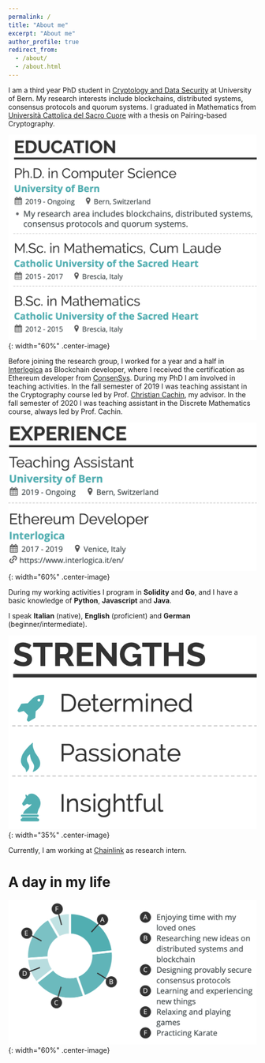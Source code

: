 ```yaml
---
permalink: /
title: "About me"
excerpt: "About me"
author_profile: true
redirect_from: 
  - /about/
  - /about.html
---
```


I am a third year PhD student in [Cryptology and Data Security](https://crypto.unibe.ch) at University of Bern. My research interests include blockchains, distributed systems, consensus protocols and quorum systems. I graduated in Mathematics from [Università Cattolica del Sacro Cuore](https://brescia.unicatt.it/facolta/scienze-matematiche-fisiche-e-naturali?rdeLocaleAttr=en) with a thesis on Pairing-based Cryptography. 

![Education](/images/education.png){: width="60%" .center-image}

Before joining the research group, I worked for a year and a half in [Interlogica](https://www.interlogica.it/en/) as Blockchain developer, where I received the certification as Ethereum developer from [ConsenSys](https://consensys.net/academy/bootcamp/). During my PhD I am involved in teaching activities. In the fall semester of 2019 I was teaching assistant in the Cryptography course led by Prof. [Christian Cachin](https://crypto.unibe.ch/cc/), my advisor. In the fall semester of 2020 I was teaching assistant in the Discrete Mathematics course, always led by Prof. Cachin. 

![Experience](/images/experience.png){: width="60%" .center-image}

During my working activities I program in **Solidity** and **Go**, and I have a basic knowledge of **Python**, **Javascript** and **Java**. 

I speak **Italian** (native), **English** (proficient) and **German** (beginner/intermediate). 

![Strengths](/images/strengths.png){: width="35%" .center-image}

Currently, I am working at [Chainlink](https://chainlinklabs.com) as research intern.

# A day in my life

![Day](/images/daylife.png){: width="60%" .center-image}

